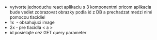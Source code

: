 - vytvorte jednoduchu react aplikaciu s 3 komponentmi pricom aplikacia bude vediet zobrazovat obrazky podla id z DB a prechadzat medzi nimi pomocou tlacidiel
- 1x <Img /> - obsahujuci image
- 2x <But /> - pre tlacidla < a >
- id posielajte cez GET query parameter
